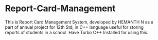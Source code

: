 # Report-Card-Management
This is Report Card Management System, developed by HEMANTH N as a part of annual project for 12th Std, in C++ language useful for storing reports of students in a school. Have Turbo C++ Installed for using this.
